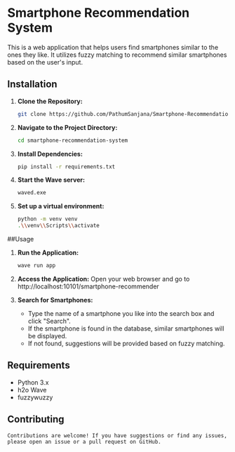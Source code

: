 # Smartphone Recommendation System

This is a web application that helps users find smartphones similar to the ones they like. It utilizes fuzzy matching to recommend similar smartphones based on the user's input.

## Installation

1. **Clone the Repository:**
   ```bash
   git clone https://github.com/PathumSanjana/Smartphone-Recommendation-System.git

2. **Navigate to the Project Directory:**
   ```bash
   cd smartphone-recommendation-system

3. **Install Dependencies:**
   ```bash
   pip install -r requirements.txt

4. **Start the Wave server:**
   ```bash
   waved.exe

5. **Set up a virtual environment:**
   ```bash
   python -m venv venv
   .\\venv\\Scripts\\activate

##Usage
1. **Run the Application:**
   ```bash
   wave run app
   
2. **Access the Application:**
   Open your web browser and go to http://localhost:10101/smartphone-recommender

3. **Search for Smartphones:**
   - Type the name of a smartphone you like into the search box and click "Search".
   - If the smartphone is found in the database, similar smartphones will be displayed.
   - If not found, suggestions will be provided based on fuzzy matching.


## Requirements
- Python 3.x
- h2o Wave
- fuzzywuzzy


## Contributing
    Contributions are welcome! If you have suggestions or find any issues, please open an issue or a pull request on GitHub.



